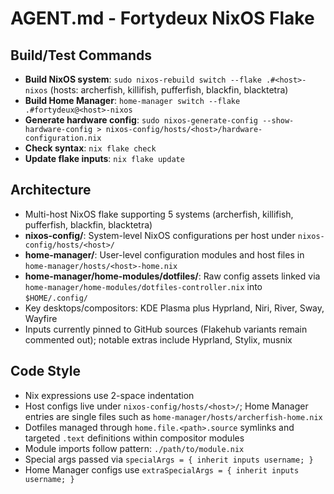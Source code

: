 # AGENT.md - Fortydeux NixOS Flake

## Build/Test Commands
- **Build NixOS system**: `sudo nixos-rebuild switch --flake .#<host>-nixos` (hosts: archerfish, killifish, pufferfish, blackfin, blacktetra)
- **Build Home Manager**: `home-manager switch --flake .#fortydeux@<host>-nixos`
- **Generate hardware config**: `sudo nixos-generate-config --show-hardware-config > nixos-config/hosts/<host>/hardware-configuration.nix`
- **Check syntax**: `nix flake check`
- **Update flake inputs**: `nix flake update`

## Architecture
- Multi-host NixOS flake supporting 5 systems (archerfish, killifish, pufferfish, blackfin, blacktetra)
- **nixos-config/**: System-level NixOS configurations per host under `nixos-config/hosts/<host>/`
- **home-manager/**: User-level configuration modules and host files in `home-manager/hosts/<host>-home.nix`
- **home-manager/home-modules/dotfiles/**: Raw config assets linked via `home-manager/home-modules/dotfiles-controller.nix` into `$HOME/.config/`
- Key desktops/compositors: KDE Plasma plus Hyprland, Niri, River, Sway, Wayfire
- Inputs currently pinned to GitHub sources (Flakehub variants remain commented out); notable extras include Hyprland, Stylix, musnix

## Code Style
- Nix expressions use 2-space indentation
- Host configs live under `nixos-config/hosts/<host>/`; Home Manager entries are single files such as `home-manager/hosts/archerfish-home.nix`
- Dotfiles managed through `home.file.<path>.source` symlinks and targeted `.text` definitions within compositor modules
- Module imports follow pattern: `./path/to/module.nix`
- Special args passed via `specialArgs = { inherit inputs username; }`
- Home Manager configs use `extraSpecialArgs = { inherit inputs username; }`
